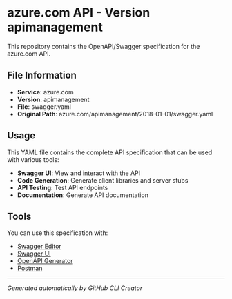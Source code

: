 # azure.com API - Version apimanagement

This repository contains the OpenAPI/Swagger specification for the azure.com API.

## File Information

- **Service**: azure.com
- **Version**: apimanagement
- **File**: swagger.yaml
- **Original Path**: azure.com/apimanagement/2018-01-01/swagger.yaml

## Usage

This YAML file contains the complete API specification that can be used with various tools:

- **Swagger UI**: View and interact with the API
- **Code Generation**: Generate client libraries and server stubs
- **API Testing**: Test API endpoints
- **Documentation**: Generate API documentation

## Tools

You can use this specification with:

- [Swagger Editor](https://editor.swagger.io/)
- [Swagger UI](https://swagger.io/tools/swagger-ui/)
- [OpenAPI Generator](https://openapi-generator.tech/)
- [Postman](https://www.postman.com/)

---

*Generated automatically by GitHub CLI Creator*
